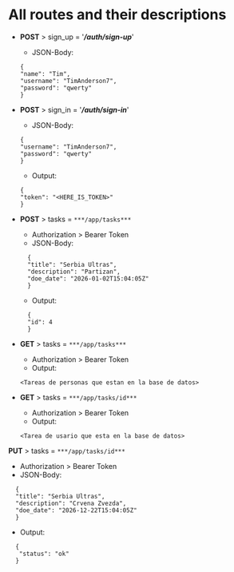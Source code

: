 # All routes and their descriptions

- **POST** > sign_up = '***/auth/sign-up***'
    - JSON-Body:
  ```
  {
  "name": "Tim",
  "username": "TimAnderson7",
  "password": "qwerty"
  }
  ```


- **POST** > sign_in = '***/auth/sign-in***'
  - JSON-Body:
  ```
  {
  "username": "TimAnderson7",
  "password": "qwerty"
  }
  ```
  - Output:
  ```
  {
  "token": "<HERE_IS_TOKEN>"
  }
  ```
  
- **POST** > tasks = `***/app/tasks***`
  + Authorization > Bearer Token
  + JSON-Body:
  ```
    {
    "title": "Serbia Ultras",
    "description": "Partizan",
    "doe_date": "2026-01-02T15:04:05Z"
    }
  ```
  + Output:
  ```
    {
    "id": 4
    }
  ```
- **GET** > tasks = `***/app/tasks***`
  + Authorization > Bearer Token
  + Output:
  ```
  <Tareas de personas que estan en la base de datos>
  ```
- **GET** > tasks = `***/app/tasks/id***`
  + Authorization > Bearer Token
  + Output:
  ```
  <Tarea de usario que esta en la base de datos>
  ```
**PUT** > tasks = `***/app/tasks/id***`
  + Authorization > Bearer Token
  + JSON-Body:
  ```
    {
    "title": "Serbia Ultras",
    "description": "Crvena Zvezda",
    "doe_date": "2026-12-22T15:04:05Z"
    }
  ```
  + Output:
  ```
    {
     "status": "ok"
    }